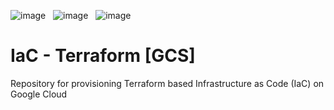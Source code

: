 ![image](https://img.shields.io/badge/GitHub-100000?style=for-the-badge&logo=github&logoColor=white) &nbsp;
![image](https://img.shields.io/badge/Terraform-018749?style=for-the-badge&logo=terraform&logoColor=white) &nbsp;
![image](https://img.shields.io/badge/Google_Cloud-4285F4?style=for-the-badge&logo=google-cloud&logoColor=white)


# IaC - Terraform [GCS]
Repository for provisioning Terraform based Infrastructure as Code (IaC) on Google Cloud
